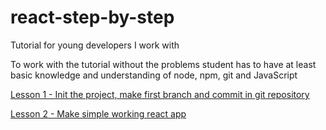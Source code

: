 # react-step-by-step
Tutorial for young developers I work with

To work with the tutorial without the problems student has to have at least
basic knowledge and understanding of node, npm, git and JavaScript

[Lesson 1 - Init the project, make first branch and commit in git repository](./Lesson1.md)

[Lesson 2 - Make simple working react app](./Lesson2.md)
